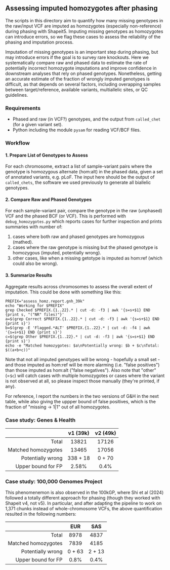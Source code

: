 ## Assessing imputed homozygotes after phasing
The scripts in this directory aim to quantify how many missing genotypes in the raw/input VCF are imputed as homozygotes (especially non-reference) during phasing with Shapeit5. Imputing missing genotypes as homozygotes can introduce errors, so we flag these cases to assess the reliability of the phasing and imputation process.

Imputation of missing genotypes is an important step during phasing, but may introduce errors if the goal is to survey rare knockouts. Here we systematically compare raw and phased data to estimate the rate of potentially incorrect homozygote imputations and improve confidence in downstream analyses that rely on phased genotypes. Nonetheless, getting an accurate estimate of the fraction of wrongly imputed genotypes is difficult, as that depends on several factors, including overapping samples between target/reference, available variants, multiallelic sites, or QC guidelines.

### Requirements
* Phased and raw (in VCF?) genotypes, and the output from `called_chet` (for a given variant set).
* Python including the module `pysam` for reading VCF/BCF files.

### Workflow
#### 1. Prepare List of Genotypes to Assess
For each chromosome, extract a list of sample-variant pairs where the genotype is homozygous alternate (hom:alt) in the phased data, given a set of annotated variants, e.g. pLoF. The input here should be the output of `called_chets`, the software we used previously to generate all biallelic genotypes.

#### 2. Compare Raw and Phased Genotypes
For each sample-variant pair, compare the genotype in the raw (unphased) VCF and the phased BCF (or VCF). This is performed with `debug_homozygotes.py` which reports cases for further inspection and prints summaries with number of:
1. cases where both raw and phased genotypes are homozygous (mathed).
2. cases where the raw genotype is missing but the phased genotype is homozygous (imputed, potentially wrong). 
3. other cases, like when a missing getotype is imputed as hom:ref (which could also be wrong).

#### 3. Summarize Results

Aggregate results across chromosomes to assess the overall extent of imputation. This could be done with something like this:
```
PREFIX="assess_homz.report.gnh_39k"
echo "Working for $PREFIX"
grep Checked $PREFIX.{1..22}.* | cut -d: -f3 | awk '{s=s+$1} END {print s, "("NR" files)"}'
a=$(grep Correct $PREFIX.{1..22}.* | cut -d: -f3 | awk '{s=s+$1} END {print s}')
b=$(grep -E 'Flagged.*ALT' $PREFIX.{1..22}.* | cut -d: -f4 | awk '{s=s+$1} END {print s}')
c=$(grep Other $PREFIX.{1..22}.* | cut -d: -f3 | awk '{s=s+$1} END {print s}')
echo -e "Matched homozygotes: $a\nPotentially wrong: $b + $c\nTotal: $((a+b+c))"
```

Note that not all imputed genotypes will be wrong - hopefully a small set - and those imputed as hom:ref will be more alarming (i.e. "false positives") than those imputed as hom:alt ("false negatives"). Also note that "other" (=`$c`) will catch cases with multiple homozygotes or cases where the variant is not observed at all, so please inspect those manually (they're printed, if any).

For reference, I report the numbers in the two versions of G&H in the next table, while also giving the uppper bound of false positives, which is the fraction of "missing -> 1|1" out of all homozygotes. 

### Case study: Genes & Health
|  | v1 (39k) | v2 (49k) |
|--:|:-----:|:-----:|
Total | 13821 | 17126 |
Matched homozygotes| 13465 | 17056 |
Potentially wrong| 338 + 18 | 0 + 70 |
Upper bound for FP | 2.58% | 0.4% |

### Case study: 100,000 Genomes Project
This phenomenemon is also observed in the 100kGP, where Shi et al (2024) followed a totally different approach for phasing (though they worked with Shapeit v4, not v5). In particular, and after adapting the pipeline to work on 1,371 chunks instead of whole-chromosome VCFs, the above quantification resulted in the following numbers:

|  | EUR | SAS |
|--:|:-----:|:-----:|
Total | 8978 | 4837 |
Matched homozygotes| 7839 | 4185 |
Potentially wrong| 0 + 63 | 2 + 13 |
Upper bound for FP | 0.8% | 0.4% |
